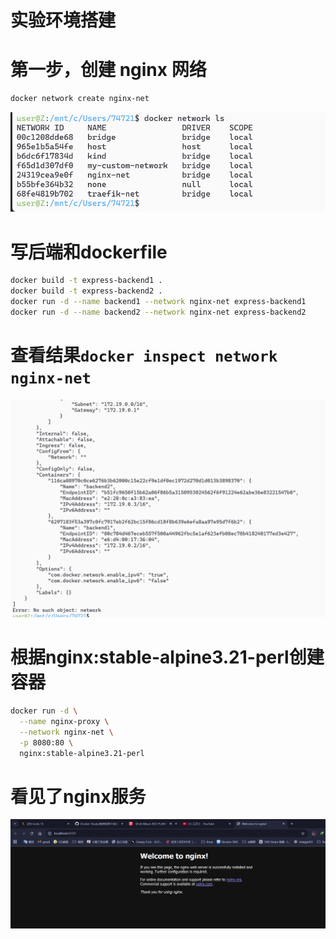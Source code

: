 # 实验环境搭建
# 第一步，创建 nginx 网络

```sh
docker network create nginx-net
```

![alt text](README_Images/1-worker进程数调优/image-1.png)
# 写后端和dockerfile

```sh
docker build -t express-backend1 .
docker build -t express-backend2 .
docker run -d --name backend1 --network nginx-net express-backend1
docker run -d --name backend2 --network nginx-net express-backend2
```

# 查看结果`docker inspect network nginx-net`
![alt text](README_Images/1-worker进程数调优/image-2.png)


# 根据nginx:stable-alpine3.21-perl创建容器
```sh
docker run -d \
  --name nginx-proxy \
  --network nginx-net \
  -p 8080:80 \
  nginx:stable-alpine3.21-perl
```

# 看见了nginx服务
![alt text](README_Images/1-worker进程数调优/image-3.png)